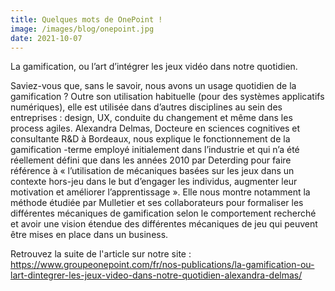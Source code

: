 ```yaml
---
title: Quelques mots de OnePoint !
image: /images/blog/onepoint.jpg
date: 2021-10-07
---
```

 
La gamification, ou l’art d’intégrer les jeux vidéo dans notre quotidien.

Saviez-vous que, sans le savoir, nous avons un usage quotidien de la gamification ? Outre son utilisation habituelle (pour des systèmes applicatifs numériques), elle est utilisée dans d’autres disciplines au sein des entreprises : design, UX, conduite du changement et même dans les process agiles.
Alexandra Delmas, Docteure en sciences cognitives et consultante R&D à Bordeaux, nous explique le fonctionnement de la gamification -terme employé initialement dans l’industrie et qui n’a été réellement défini que dans les années 2010 par Deterding pour faire référence à « l’utilisation de mécaniques basées sur les jeux dans un contexte hors-jeu dans le but d’engager les individus, augmenter leur motivation et améliorer l’apprentissage ».
Elle nous montre notamment la méthode étudiée par Mulletier et ses collaborateurs pour formaliser les différentes mécaniques de gamification selon le comportement recherché et avoir une vision étendue des différentes mécaniques de jeu qui peuvent être mises en place dans un business.


Retrouvez la suite de l'article sur notre site : <a target="_blank" href="https://www.groupeonepoint.com/fr/nos-publications/la-gamification-ou-lart-dintegrer-les-jeux-video-dans-notre-quotidien-alexandra-delmas/">https://www.groupeonepoint.com/fr/nos-publications/la-gamification-ou-lart-dintegrer-les-jeux-video-dans-notre-quotidien-alexandra-delmas/</a>
